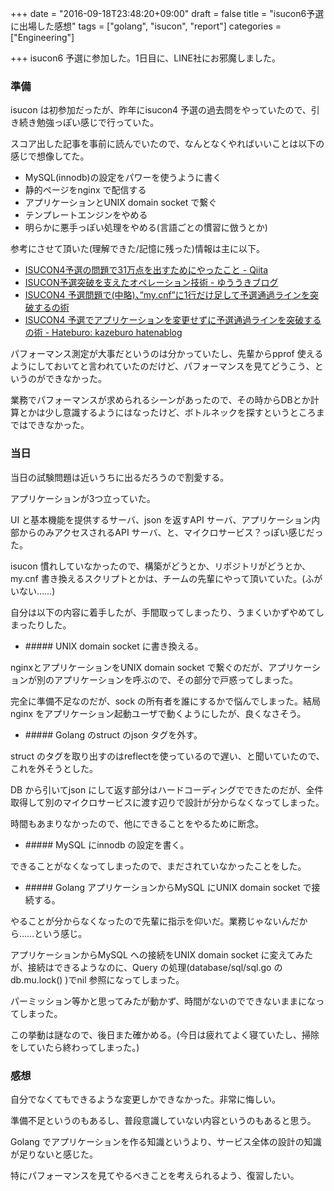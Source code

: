 
+++
date = "2016-09-18T23:48:20+09:00"
draft = false
title = "isucon6予選に出場した感想"
tags = ["golang", "isucon", "report"]
categories = ["Engineering"]

+++
isucon6 予選に参加した。1日目に、LINE社にお邪魔しました。

### 準備

isucon は初参加だったが、昨年にisucon4 予選の過去問をやっていたので、引き続き勉強っぽい感じで行っていた。

スコア出した記事を事前に読んでいたので、なんとなくやればいいことは以下の感じで想像してた。

<ul>
<li>MySQL(innodb)の設定をパワーを使うように書く</li>
<li>静的ページをnginx で配信する</li>
<li>アプリケーションとUNIX domain socket で繋ぐ</li>
<li>テンプレートエンジンをやめる</li>
<li>明らかに悪手っぽい処理をやめる(言語ごとの慣習に倣うとか)</li>
</ul>


参考にさせて頂いた(理解できた/記憶に残った)情報は主に以下。

<ul>
<li><a href="http://qiita.com/k0kubun/items/4c4e5f2f4aeefada0a30">ISUCON4予選の問題で31万点を出すためにやったこと - Qiita</a></li>
<li><a href="http://blog.yuuk.io/entry/web-operations-isucon">ISUCON予選突破を支えたオペレーション技術 - ゆううきブログ</a></li>
<li><a href="http://www.slideshare.net/kazeburo/mysql-casual7isucon">ISUCON4 予選問題で(中略)、”my.cnf”に1行だけ足して予選通過ラインを突破するの術</a></li>
<li><a href="http://kazeburo.hatenablog.com/entry/2014/10/14/170129">ISUCON4 予選でアプリケーションを変更せずに予選通過ラインを突破するの術 - Hateburo: kazeburo hatenablog</a></li>
</ul>


パフォーマンス測定が大事だというのは分かっていたし、先輩からpprof 使えるようにしておいてと言われていたのだけど、パフォーマンスを見てどうこう、というのができなかった。

業務でパフォーマンスが求められるシーンがあったので、その時からDBとか計算とかは少し意識するようにはなったけど、ボトルネックを探すというところまではできなかった。

### 当日

当日の試験問題は近いうちに出るだろうので割愛する。

アプリケーションが3つ立っていた。

UI と基本機能を提供するサーバ、json を返すAPI サーバ、アプリケーション内部からのみアクセスされるAPI サーバ、と、マイクロサービス？っぽい感じだった。

isucon 慣れしていなかったので、構築がどうとか、リポジトリがどうとか、my.cnf 書き換えるスクリプトとかは、チームの先輩にやって頂いていた。(ふがいない……)

自分は以下の内容に着手したが、手間取ってしまったり、うまくいかずやめてしまったりした。

<ul>
<li>##### UNIX domain socket に書き換える。</li>
</ul>


nginxとアプリケーションをUNIX domain socket で繋ぐのだが、アプリケーションが別のアプリケーションを呼ぶので、その部分で戸惑ってしまった。

完全に準備不足なのだが、sock の所有者を誰にするかで悩んでしまった。結局nginx をアプリケーション起動ユーザで動くようにしたが、良くなさそう。

<ul>
<li>##### Golang のstruct のjson タグを外す。</li>
</ul>


struct のタグを取り出すのはreflectを使っているので遅い、と聞いていたので、これを外そうとした。

DB から引いてjson にして返す部分はハードコーディングでできたのだが、全件取得して別のマイクロサービスに渡す辺りで設計が分からなくなってしまった。

時間もあまりなかったので、他にできることをやるために断念。

<ul>
<li>##### MySQL にinnodb の設定を書く。</li>
</ul>


できることがなくなってしまったので、まだされていなかったことをした。

<ul>
<li>##### Golang アプリケーションからMySQL にUNIX domain socket で接続する。</li>
</ul>


やることが分からなくなったので先輩に指示を仰いだ。業務じゃないんだから……という感じ。

アプリケーションからMySQL への接続をUNIX domain socket に変えてみたが、接続はできるようなのに、Query の処理(database/sql/sql.go のdb.mu.lock() )でnil 参照になってしまった。

パーミッション等かと思ってみたが動かず、時間がないのでできないままになってしまった。

この挙動は謎なので、後日また確かめる。(今日は疲れてよく寝ていたし、掃除をしていたら終わってしまった。)

### 感想

自分でなくてもできるような変更しかできなかった。非常に悔しい。

準備不足というのもあるし、普段意識していない内容というのもあると思う。

Golang でアプリケーションを作る知識というより、サービス全体の設計の知識が足りないと感じた。

特にパフォーマンスを見てやるべきことを考えられるよう、復習したい。


